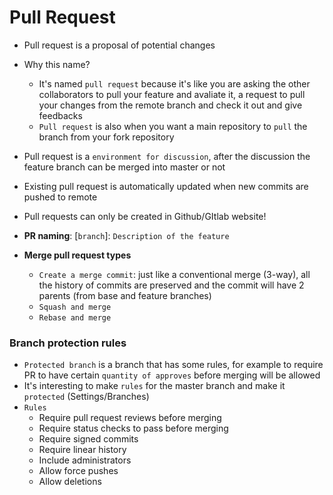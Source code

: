 # Pull Request

- Pull request is a proposal of potential changes
- Why this name?
  - It's named `pull request` because it's like you are asking the other collaborators to pull your feature and avaliate it, a request to pull your changes from the remote branch and check it out and give feedbacks
  - `Pull request` is also when you want a main repository to `pull` the branch from your fork repository
- Pull request is a `environment for discussion`, after the discussion the feature branch can be merged into master or not
- Existing pull request is automatically updated when new commits are pushed to remote
- Pull requests can only be created in Github/GItlab website!

- **PR naming**: [`branch`]: `Description of the feature`
- **Merge pull request types**
  - `Create a merge commit`: just like a conventional merge (3-way), all the history of commits are preserved and the commit will have 2 parents (from base and feature branches)
  - `Squash and merge`
  - `Rebase and merge`

### Branch protection rules

- `Protected branch` is a branch that has some rules, for example to require PR to have certain `quantity of approves` before merging will be allowed
- It's interesting to make `rules` for the master branch and make it `protected` (Settings/Branches)
- `Rules`
  - Require pull request reviews before merging
  - Require status checks to pass before merging
  - Require signed commits
  - Require linear history
  - Include administrators
  - Allow force pushes
  - Allow deletions
